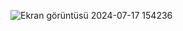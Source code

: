 ![Ekran görüntüsü 2024-07-17 154236](https://github.com/user-attachments/assets/6cba9fb2-2903-47a9-bb43-2ac90cd1a60e)

